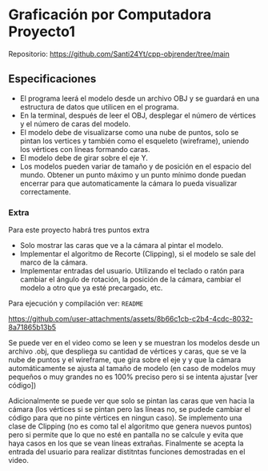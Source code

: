 # Graficación por Computadora Proyecto1

Repositorio: https://github.com/Santi24Yt/cpp-objrender/tree/main


## Especificaciones
- El programa leerá el modelo desde un archivo OBJ y se guardará en una
estructura de datos que utilicen en el programa.
- En la terminal, después de leer el OBJ, desplegar el número de vértices y
el número de caras del modelo.
- El modelo debe de visualizarse como una nube de puntos, solo se pintan
los vertices y también como el esqueleto (wireframe), uniendo los vértices
con líneas formando caras.
- El modelo debe de girar sobre el eje Y.
- Los modelos pueden variar de tamaño y de posición en el espacio del
mundo. Obtener un punto máximo y un punto mínimo donde puedan
encerrar para que automaticamente la cámara lo pueda visualizar correctamente.

### Extra
Para este proyecto habrá tres puntos extra
-  Solo mostrar las caras que ve a la cámara al pintar
el modelo.
- Implementar el algoritmo de Recorte (Clipping),
si el modelo se sale del marco de la cámara.
- Implementar entradas del usuario. Utilizando el
teclado o ratón para cambiar el ángulo de rotación, la posición de la
cámara, cambiar el modelo a otro que ya esté precargado, etc.

Para ejecución y compilación ver: `README`



https://github.com/user-attachments/assets/8b66c1cb-c2b4-4cdc-8032-8a71865b13b5



Se puede ver en el video como se leen y se muestran los modelos desde un archivo .obj,
que despliega su cantidad de vértices y caras, que se ve la nube de puntos y el wireframe,
que gira sobre el eje y y que la cámara automáticamente se ajusta al tamaño de modelo (en
caso de modelos muy pequeños o muy grandes no es 100% preciso pero si se intenta ajustar \[ver código\])

Adicionalmente se puede ver que solo se pintan las caras que ven hacia la cámara (los vértices si se pintan pero
las líneas no, se pudede cambiar el código para que no pinte vértices en ningun caso).
Se implemento una clase de Clipping (no es como tal el algoritmo que genera nuevos puntos) pero si permite
que lo que no esté en pantalla no se calcule y evita que haya casos en los que se vean líneas extrañas.
Finalmente se acepta la entrada del usuario para realizar distitntas funciones demostradas en el video.

